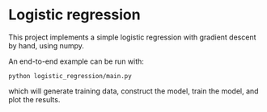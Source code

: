 # Logistic regression

This project implements a simple logistic regression with gradient descent by hand, using numpy.

An end-to-end example can be run with:
```
python logistic_regression/main.py
```
which will generate training data, construct the model, train the model, and plot the results.